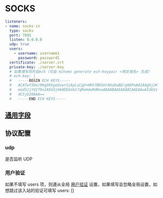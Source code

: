 # SOCKS

```{.yaml linenums="1"}
listeners:
- name: socks-in
  type: socks
  port: 7891
  listen: 0.0.0.0
  udp: true
  users:
    - username: username1
      password: password1
  certificate: ./server.crt
  private-key: ./server.key
  # 如果填写则开启ech（可由 mihomo generate ech-keypair <明文域名> 生成）
  # ech-key: |
  #   -----BEGIN ECH KEYS-----
  #   ACATwY30o/RKgD6hgeQxwrSiApLaCgU+HKh7B6SUrAHaDwBD/g0APwAAIAAgHjzK
  #   madSJjYQIf9o1N5GXjkW4DEEeb17qMxHdwMdNnwADAABAAEAAQACAAEAAwAIdGVz
  #   dC5jb20AAA==
  #   -----END ECH KEYS-----
```

## [通用字段](./index.md)

## 协议配置

### udp

是否监听 UDP

### 用户验证

如果不填写 users 项，则遵从全局 [用户验证](../../general.md/#_2) 设置，如果填写会忽略全局设置，如想跳过该入站的验证可填写 users: []
